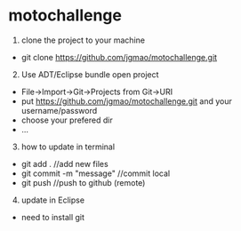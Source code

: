 motochallenge
=============

1. clone the project to your machine
  - git clone   https://github.com/jgmao/motochallenge.git
2. Use ADT/Eclipse bundle open project
  - File->Import->Git->Projects from Git->URI
  - put https://github.com/jgmao/motochallenge.git and your username/password
  - choose your prefered dir
  - ...
3. how to update in terminal
  - git add . //add new files
  - git commit -m "message" //commit local
  - git push //push to github (remote)

4. update in Eclipse
  - need to install git 